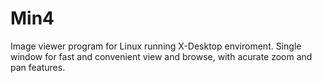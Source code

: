 # Min4
Image viewer program for Linux running X-Desktop enviroment. Single window for fast and convenient view and browse, with acurate zoom and pan features.
